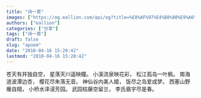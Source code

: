 ```yaml
---
title: "诗一首"
images: ["https://og.eallion.com/api/og?title=%E8%AF%97%E4%B8%80%E9%A6%96"]
authors: ["eallion"]
categories: ["分享"]
tags: ["诗一首"]
draft: false
slug: "apoem"
date: "2010-04-16 15:20:42"
lastmod: "2010-04-16 15:20:42"
---
```


苍天有井独自空，
星落天川遥映瞳。
小溪流泉映花彩，
松江孤岛一叶枫。
南海涟波潭边杏，
樱花尽朱落无音。
神仙谷内美人姬，
饭尽之岛爱成梦。
西塞山野雁自翔，
小桥水泽浸芳园。
武园枯藤空留兰，
李氏眉宇尽是春。

